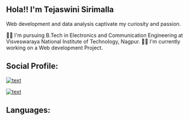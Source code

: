 ## Hola!! I'm Tejaswini Sirimalla 


Web development and data analysis captivate my curiosity and passion.  

👩‍🎓 I'm pursuing B.Tech in Electronics and Communication Engineering at Visveswaraya National Institute of Technology, Nagpur.
👩‍💻 I'm currently working on a Web development Project.


## Social Profile:

[![text](https://img.shields.io/badge/LinkedIn-0077B5?style=for-the-badge&logo=linkedin&logoColor=white)]([www.linkedin.com/in/myprofile](https://www.linkedin.com/in/tejaswini-sirimalla-b33990229/)https://www.linkedin.com/in/tejaswini-sirimalla-b33990229/)

[![text](https://img.shields.io/badge/GitHub-100000?style=for-the-badge&logo=github&logoColor=white)](https://github.com/Tejaswini-2002?tab=repositories)

## Languages:
